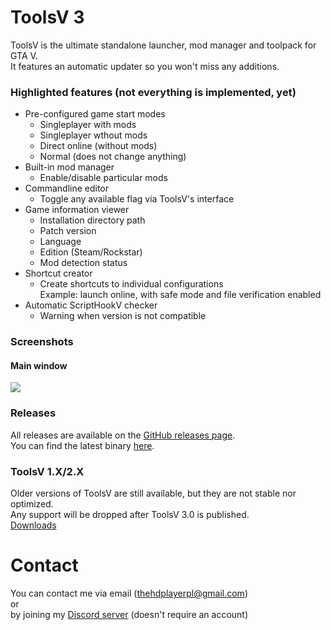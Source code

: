 # ToolsV 3
ToolsV is the ultimate standalone launcher, mod manager and toolpack for GTA V.  
It features an automatic updater so you won't miss any additions. 

### Highlighted features (not everything is implemented, yet)
* Pre-configured game start modes
  * Singleplayer with mods
  * Singleplayer wthout mods
  * Direct online (without mods)
  * Normal (does not change anything)
* Built-in mod manager
  * Enable/disable particular mods
* Commandline editor
  * Toggle any available flag via ToolsV's interface
* Game information viewer
  * Installation directory path
  * Patch version
  * Language
  * Edition (Steam/Rockstar)
  * Mod detection status
* Shortcut creator
  * Create shortcuts to individual configurations  
  Example: launch online, with safe mode and file verification enabled
* Automatic ScriptHookV checker
  * Warning when version is not compatible

### Screenshots
#### Main window
<img src="https://i.imgur.com/UZL5IhW.png"/>

### Releases
All releases are available on the [GitHub releases page](https://github.com/Frioo/ToolsV/releases/).  
You can find the latest binary [here](https://github.com/Frioo/ToolsV/releases/latest).

### ToolsV 1.X/2.X
Older versions of ToolsV are still available, but they are not stable nor optimized.  
Any support will be dropped after ToolsV 3.0 is published.  
[Downloads](https://mega.nz/#F!ApMHzSoC!pXO_Uonbehx8qwFZ3Rn9aw)

# Contact
You can contact me via email (thehdplayerpl@gmail.com)  
or  
by joining my [Discord server](https://discord.gg/4JM9p2D) (doesn't require an account)
